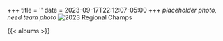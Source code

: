 +++
title = ''
date = 2023-09-17T22:12:07-05:00
+++
*placeholder photo, need team photo*
![2023 Regional Champs](../img/2023-regionals.jpg "2023 REGIONAL CHAMPS")  

{{< albums >}}  

